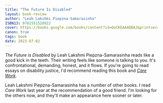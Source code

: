 ```yaml
---
title: "The Future Is Disabled"
layout: book-review
author: "Leah Lakshmi Piepzna-Samarasinha"
ISBN13: 9781551528922
cover: https://books.google.com/books/content?id=QoCKEAAAQBAJ&printsec=frontcover&img=1&zoom=1&edge=curl&source=gbs_api
canon: true
tags: book
date: 2023-07-02
---
```


*The Future is Disabled* by Leah Lakshmi Piepzna-Samarasinha reads like a good kick in the teeth.
Their writing feels like someone is talking to you.
It's confrontational, demanding, honest, and it flows.
If you're going to read essays on disability justice, I'd recommend reading this book and *[Care Work](https://isbnsearch.org/isbn/9781551527383)*.

Leah Lakshmi Piepzna-Samarasinha has a number of other books.
I read *Care Work* last year at the recommendation of a good friend.
I'm looking for the others now, and they'll make an appearance here sooner or later.
